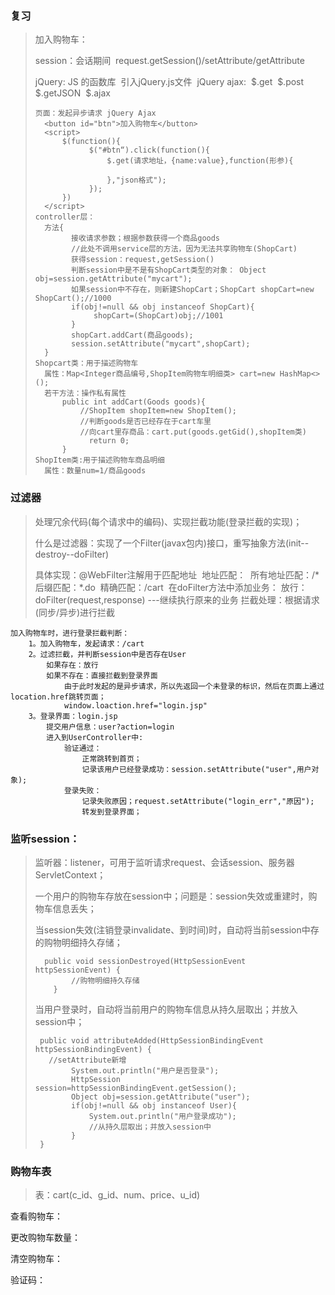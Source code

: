 ### 复习

> 加入购物车：
>
> session：会话期间
> ​	request.getSession()/setAttribute/getAttribute
>
> jQuery: JS 的函数库
> ​	引入jQuery.js文件
> ​	jQuery ajax:
> ​		$.get
> ​		$.post
> ​		$.getJSON
> ​		$.ajax
>
> ```
> 页面：发起异步请求 jQuery Ajax
> 	<button id="btn">加入购物车</button>
> 	<script>
> 		$(function(){
>             $("#btn“).click(function(){
>                 $.get(请求地址，{name:value},function(形参){
>                     
>                 },"json格式");
>             });
> 		})
> 	</script>
> controller层：
> 	方法{
>         接收请求参数；根据参数获得一个商品goods
>         //此处不调用service层的方法，因为无法共享购物车(ShopCart)
>         获得session：request,getSession()
>         判断session中是不是有ShopCart类型的对象： Object obj=session.getAttribute("mycart");
>         如果session中不存在，则新建ShopCart；ShopCart shopCart=new ShopCart();//1000
>         if(obj!=null && obj instanceof ShopCart){
>              shopCart=(ShopCart)obj;//1001
>         }
>         shopCart.addCart(商品goods);
>         session.setAttribute("mycart",shopCart);
> 	}
> Shopcart类：用于描述购物车
> 	属性：Map<Integer商品编号,ShopItem购物车明细类> cart=new HashMap<>();
> 	若干方法：操作私有属性
> 		public int addCart(Goods goods){
> 			//ShopItem shopItem=new ShopItem();
> 			//判断goods是否已经存在于cart车里
> 			//向cart里存商品：cart.put(goods.getGid(),shopItem类)
>             return 0;
> 		}
> ShopItem类:用于描述购物车商品明细
> 	属性：数量num=1/商品goods
> ```
>
>

### 过滤器

> 处理冗余代码(每个请求中的编码)、实现拦截功能(登录拦截的实现)；
>
> 什么是过滤器：实现了一个Filter(javax包内)接口，重写抽象方法(init--destroy--doFilter)
>
> 具体实现：@WebFilter注解用于匹配地址
> ​	地址匹配：
> ​		所有地址匹配：/*
> ​		后缀匹配：*.do 
> ​		精确匹配：/cart
> ​	在doFilter方法中添加业务：
> ​		放行：doFilter(request,response) ---继续执行原来的业务
> ​		拦截处理：根据请求(同步/异步)进行拦截

```
加入购物车时，进行登录拦截判断：
	1。加入购物车，发起请求：/cart
	2。过滤拦截，并判断session中是否存在User
		如果存在：放行
		如果不存在：直接拦截到登录界面
			由于此时发起的是异步请求，所以先返回一个未登录的标识，然后在页面上通过location.href跳转页面；
			window.loaction.href="login.jsp"
	3。登录界面：login.jsp
		提交用户信息：user?action=login
		进入到UserController中:
			验证通过：
				正常跳转到首页；
				记录该用户已经登录成功：session.setAttribute("user",用户对象);
			登录失败：
				记录失败原因；request.setAttribute("login_err","原因");
				转发到登录界面；
```

### 监听session：

> 监听器：listener，可用于监听请求request、会话session、服务器ServletContext；
>
> 一个用户的购物车存放在session中；问题是：session失效或重建时，购物车信息丢失；
>
> 当session失效(注销登录invalidate、到时间)时，自动将当前session中存的购物明细持久存储；
>
> ```
> 	public void sessionDestroyed(HttpSessionEvent httpSessionEvent) {
>         //购物明细持久存储
>     }
> ```
>
> 当用户登录时，自动将当前用户的购物车信息从持久层取出；并放入session中；
>
> ```
>  public void attributeAdded(HttpSessionBindingEvent httpSessionBindingEvent) {
>  	 //setAttribute新增
>         System.out.println("用户是否登录");
>         HttpSession session=httpSessionBindingEvent.getSession();
>         Object obj=session.getAttribute("user");
>         if(obj!=null && obj instanceof User){
>             System.out.println("用户登录成功");
>             //从持久层取出；并放入session中
>         }
>  }
> ```
>
>

### 购物车表

> 表：cart(c_id、g_id、num、price、u_id)

查看购物车：

更改购物车数量：

清空购物车：

验证码：



